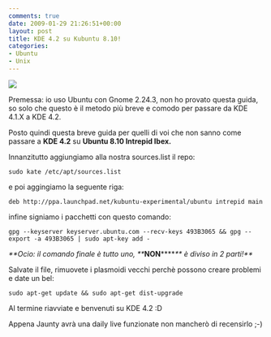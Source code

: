 ```yaml
---
comments: true
date: 2009-01-29 21:26:51+00:00
layout: post
title: KDE 4.2 su Kubuntu 8.10!
categories:
- Ubuntu
- Unix
---
```


![](http://www.kde.org/img/kde42.png)



Premessa: io uso Ubuntu con Gnome 2.24.3, non ho provato questa guida, so solo che questo è il metodo più breve e comodo per passare da KDE 4.1.X a KDE 4.2.

Posto quindi questa breve guida per quelli di voi che non sanno come passare a **KDE 4.2** su **Ubuntu 8.10 Intrepid Ibex.**

Innanzitutto aggiungiamo alla nostra sources.list il repo:


`sudo kate /etc/apt/sources.list`



e poi aggingiamo la seguente riga:


`deb http://ppa.launchpad.net/kubuntu-experimental/ubuntu intrepid main`



infine signiamo i pacchetti con questo comando:


`gpg --keyserver keyserver.ubuntu.com --recv-keys 493B3065 && gpg --export -a 493B3065 | sudo apt-key add -`



_**Ocio: il comando finale è tutto uno, **_**NON******_** è diviso in 2 parti!**_

Salvate il file, rimuovete i plasmoidi vecchi perchè possono creare problemi e date un bel:


`sudo apt-get update && sudo apt-get dist-upgrade`



Al termine riavviate e benvenuti su KDE 4.2 :D

Appena Jaunty avrà una daily live funzionate non mancherò di recensirlo ;-)
